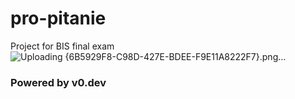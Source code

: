 # pro-pitanie
Project for BIS final exam
![Uploading {6B5929F8-C98D-427E-BDEE-F9E11A8222F7}.png…]()



 ### Powered by v0.dev
